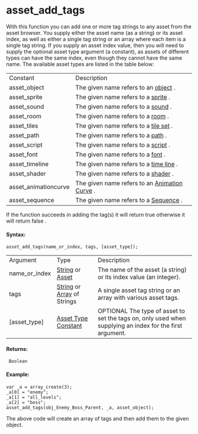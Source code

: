# asset_add_tags

With this function you can add one or more tag strings to any asset from
the asset browser. You supply either the asset name (as a string) or its
asset index, as well as either a single tag string or an array where
each item is a single tag string. If you supply an asset index value,
then you will need to supply the optional asset type argument (a
constant), as assets of different types can have the same index, even
though they cannot have the same name. The available asset types are
listed in the table below:

|                      |                                                                                                     |
|----------------------|-----------------------------------------------------------------------------------------------------|
| Constant             | Description                                                                                         |
| asset_object         | The given name refers to an [object](../../../../The_Asset_Editors/Objects) .                   |
| asset_sprite         | The given name refers to a [sprite](../../../../The_Asset_Editors/Sprites) .                    |
| asset_sound          | The given name refers to a [sound](../../../../The_Asset_Editors/Sounds) .                      |
| asset_room           | The given name refers to a [room](../../../../The_Asset_Editors/Rooms) .                        |
| asset_tiles          | The given name refers to a [tile set](../../../../The_Asset_Editors/Tile_Sets) .                |
| asset_path           | The given name refers to a [path](../../../../The_Asset_Editors/Paths) .                        |
| asset_script         | The given name refers to a [script](../../../../The_Asset_Editors/Scripts) .                    |
| asset_font           | The given name refers to a [font](../../../../The_Asset_Editors/Fonts) .                        |
| asset_timeline       | The given name refers to a [time line](../../../../The_Asset_Editors/Timelines) .               |
| asset_shader         | The given name refers to a [shader](../../../../The_Asset_Editors/Shaders) .                    |
| asset_animationcurve | The given name refers to an [Animation Curve](../../../../The_Asset_Editors/Animation_Curves) . |
| asset_sequence       | The given name refers to a [Sequence](../../../../The_Asset_Editors/Sequences) .                |

If the function succeeds in adding the tag(s) it will return true
otherwise it will return false .

#### Syntax:

``` gml
asset_add_tags(name_or_index, tags, [asset_type]);
```

|                |                                                                                                                                                              |                                                                                                            |
|----------------|--------------------------------------------------------------------------------------------------------------------------------------------------------------|------------------------------------------------------------------------------------------------------------|
| Argument       | Type                                                                                                                                                         | Description                                                                                                |
| name_or_index  |  [String](../../../../../GameMaker_Language/GML_Overview/Data_Types) or [Asset](../../../../../The_Asset_Editors/The_Asset_Editors)                  | The name of the asset (a string) or its index value (an integer).                                          |
| tags           |  [String](../../../../../GameMaker_Language/GML_Overview/Data_Types) or [Array](../../../../../GameMaker_Language/GML_Overview/Arrays) of Strings    | A single asset tag string or an array with various asset tags.                                             |
| \[asset_type\] |  [Asset Type Constant](../../../../../GameMaker_Language/GML_Reference/Asset_Management/Assets_And_Tags/asset_get_type)                                  |  OPTIONAL The type of asset to set the tags on, only used when supplying an index for the first argument.  |

#### Returns:

``` gml
 Boolean
```

#### Example:

``` gml
var _a = array_create(3);
_a[0] = "enemy";
_a[1] = "all_levels";
_a[2] = "boss";
asset_add_tags(obj_Enemy_Boss_Parent, _a, asset_object);
```

The above code will create an array of tags and then add them to the
given object.
